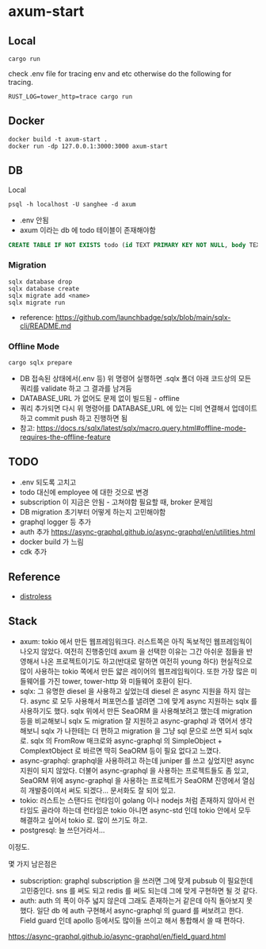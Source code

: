 # axum-start

## Local

```
cargo run
```

check .env file for tracing env and etc otherwise do the following for tracing.

```
RUST_LOG=tower_http=trace cargo run
```

## Docker

```
docker build -t axum-start .
docker run -dp 127.0.0.1:3000:3000 axum-start
```

## DB

Local

```
psql -h localhost -U sanghee -d axum
```

- .env 안됨
- axum 이라는 db 에 todo 테이블이 존재해야함

```sql
CREATE TABLE IF NOT EXISTS todo (id TEXT PRIMARY KEY NOT NULL, body TEXT NOT NULL, complete BOOLEAN NOT NULL);
```

### Migration

```
sqlx database drop
sqlx database create
sqlx migrate add <name>
sqlx migrate run
```

- reference: https://github.com/launchbadge/sqlx/blob/main/sqlx-cli/README.md

### Offline Mode

```
cargo sqlx prepare
```

- DB 접속된 상태에서(.env 등) 위 명령어 실행하면 .sqlx 폴더 아래 코드상의 모든 쿼리를 validate 하고 그 결과를 남겨둠
- DATABASE_URL 가 없어도 문제 없이 빌드됨 - offline
- 쿼리 추가되면 다시 위 명령어를 DATABASE_URL 에 있는 디비 연결해서 업데이트하고 commit push 하고 진행하면 됨
- 참고: https://docs.rs/sqlx/latest/sqlx/macro.query.html#offline-mode-requires-the-offline-feature

## TODO

- .env 되도록 고치고
- todo 대신에 employee 에 대한 것으로 변경
- subscription 이 지금은 안됨 - 고쳐야함 필요할 때, broker 문제임
- DB migration 초기부터 어떻게 하는지 고민해야함
- graphql logger 등 추가
- auth 추가 https://async-graphql.github.io/async-graphql/en/utilities.html
- docker build 가 느림
- cdk 추가

## Reference

- [distroless](https://github.com/GoogleContainerTools/distroless/blob/main/examples/rust/Dockerfile)

## Stack

- axum: tokio 에서 만든 웹프레임워크다. 러스트쪽은 아직 독보적인 웹프레임웍이 나오지 않았다. 여전히 진행중인데 axum 을 선택한 이유는 그간 아쉬운 점들을 반영해서 나온 프로젝트이기도 하고(반대로 말하면 여전히 young 하다) 현실적으로 많이 사용하는 tokio 쪽에서 만든 얇은 레이어의 웹프레임웍이다. 또한 가장 많은 미들웨어를 가진 tower, tower-http 와 미들웨어 호환이 된다.
- sqlx: 그 유명한 diesel 을 사용하고 싶었는데 diesel 은 async 지원을 하지 않는다. async 로 모두 사용해서 퍼포먼스를 낼려면 그에 맞게 async 지원하는 sqlx 를 사용하기도 했다. sqlx 위에서 만든 SeaORM 을 사용해보려고 했는데 migration 등을 비교해보니 sqlx 도 migration 잘 지원하고 async-graphql 과 엮어서 생각해보니 sqlx 가 나한테는 더 편하고 migration 을 그냥 sql 문으로 쓰면 되서 sqlx 로. sqlx 의 FromRow 매크로와 async-graphql 의 SimpleObject + ComplextObject 로 바르면 딱히 SeaORM 등이 필요 없다고 느꼈다.
- async-graphql: graphql을 사용하려고 하는데 juniper 를 쓰고 싶었지만 async 지원이 되지 않았다. 더불어 async-graphql 을 사용하는 프로젝트들도 좀 있고, SeaORM 위에 async-graphql 을 사용하는 프로젝트가 SeaORM 진영에서 열심히 개발중이여서 써도 되겠다... 문서화도 잘 되어 있고.
- tokio: 러스트는 스탠다드 런타임이 golang 이나 nodejs 처럼 존재하지 않아서 런타임도 골라야 하는데 런타임은 tokio 아니면 async-std 인데 tokio 안에서 모두 해결하고 싶어서 tokio 로. 많이 쓰기도 하고.
- postgresql: 늘 쓰던거라서...

이정도.

몇 가지 남은점은

- subscription: graphql subscription 을 쓰러면 그에 맞게 pubsub 이 필요한데 고민중인다. sns 를 써도 되고 redis 를 써도 되는데 그에 맞게 구현하면 될 것 같다.
- auth: auth 의 폭이 아주 넓지 않은데 그래도 존재하는거 같은데 아직 돌아보지 못했다. 일단 db 에 auth 구현해서 async-graphql 의 guard 를 써보려고 한다. Field guard 인데 apollo 등에서도 많이들 쓰이고 해서 통합해서 쓸 때 편하다.

https://async-graphql.github.io/async-graphql/en/field_guard.html
